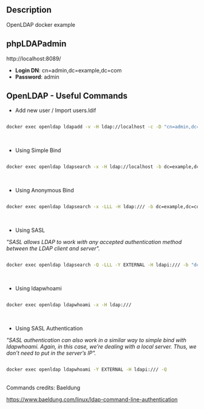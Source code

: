 ## Description

OpenLDAP docker example

## phpLDAPadmin

http://localhost:8089/

- <b>Login DN</b>: cn=admin,dc=example,dc=com
- <b>Password</b>: admin

## OpenLDAP - Useful Commands

- Add new user / Import users.ldif

```bash

docker exec openldap ldapadd -v -H ldap://localhost -c -D "cn=admin,dc=example,dc=com" -w admin -f /bitnami/openldap/ldif/users.ldif

```

<br>

- Using Simple Bind

```bash

docker exec openldap ldapsearch -x -H ldap://localhost -b dc=example,dc=com -D "cn=admin,dc=example,dc=com" -w admin

```
<br>

- Using Anonymous Bind

```bash

docker exec openldap ldapsearch -x -LLL -H ldap:/// -b dc=example,dc=com dn

```
<br>

- Using SASL

<em>"SASL allows LDAP to work with any accepted authentication method between the LDAP client and server".</em>

```bash

docker exec openldap ldapsearch -Q -LLL -Y EXTERNAL -H ldapi:/// -b "dc=example,dc=com" dn

```
<br>

- Using ldapwhoami

```bash

docker exec openldap ldapwhoami -x -H ldap:///

```
<br>

- Using SASL Authentication

<em>"SASL authentication can also work in a similar way to simple bind with ldapwhoami. Again, in this case, we’re dealing with a local server. Thus, we don’t need to put in the server’s IP".</em>

```bash

docker exec openldap ldapwhoami -Y EXTERNAL -H ldapi:/// -Q

```

<br>
Commands credits: Baeldung

https://www.baeldung.com/linux/ldap-command-line-authentication
